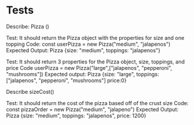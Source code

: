 # Tests 

Describe: Pizza ()

Test: It should return the Pizza object with the properties for size and one topping
Code: const userPizza = new Pizza("medium", "jalapenos")
Expected Output: Pizza {size: "medium", toppings: "jalapenos"}

Test: It should return 3 properties for the Pizza object, size, toppings, and price
Code userPizza = new Pizza("large",["jalapenos", "pepperoni", "mushrooms"])
Expected output: Pizza {size: "large", toppings: ["jalapenos", "pepperoni", "mushrooms"] price:0}


Describe sizeCost()

Test: It should return the cost of the pizza based off of the crust size
Code: const pizzaOrder = new Pizza("medium", "jalapeno")
Expected Output: Pizza {size: "medium", toppings: "jalapenos", price: 1200}